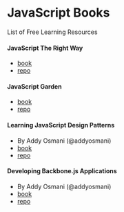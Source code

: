 # JavaScript Books

List of Free Learning Resources

#### JavaScript The Right Way
* [book](http://jstherightway.org/)
* [repo](https://github.com/braziljs/js-the-right-way)

#### JavaScript Garden 
* [book](http://bonsaiden.github.io/JavaScript-Garden/)
* [repo](https://github.com/BonsaiDen/JavaScript-Garden)

#### Learning JavaScript Design Patterns
* By Addy Osmani (@addyosmani)
* [book](http://addyosmani.com/resources/essentialjsdesignpatterns/book/)
* [repo](https://github.com/addyosmani/essential-js-design-patterns)

#### Developing Backbone.js Applications
* By Addy Osmani (@addyosmani)
* [book](http://addyosmani.github.io/backbone-fundamentals/)
* [repo](https://github.com/addyosmani/backbone-fundamentals)

